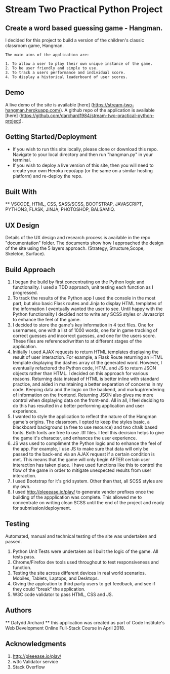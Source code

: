 # Stream Two Practical Python Project
 
## Create a word based guessing game - Hangman.

I decided for this project to build a version of the children's classic classroom game, Hangman.
	
	The main aims of the application are: 
		
	1. To allow a user to play their own unique instance of the game.
	2. To be user friendly and simple to use.
	3. To track a users performance and individual score.
	4. To display a historical leaderboard of user scores.

## Demo

A live demo of the site is available [here] (https://stream-two-hangman.herokuapp.com/). A github repo of the application is available [here] (https://github.com/darchard1984/stream-two-practical-python-project).

## Getting Started/Deployment

* If you wish to run this site locally, please clone or download this repo. Navigate to your local directory and then run "hangman.py" in your terminal.
* If you wish to deploy a live version of this site, then you will need to create your own Heroku repo/app (or the same on a similar hosting platform) and re-deploy the repo.


## Built With 

** VSCODE, HTML, CSS, SASS/SCSS, BOOTSTRAP, JAVASCRIPT, PYTHON3, FLASK, JINJA, PHOTOSHOP, BALSAMIQ.

## UX Design

Details of the UX design and research process is available in the repo "documentation" folder. The documents show how I approached the design of the site using the 5 layers approach. (Strategy, Structure,Scope, Skeleton, Surface). 

## Build Approach

1. I began the build by first concentrating on the Python logic and functionality. I used a TDD approach, unit testing each function as I progressed. 
2. To track the results of the Python app I used the console in the most part, but also basic Flask routes and Jinja to display HTML templates of the information I eventually wanted the user to see. Until happy with the Python functionality I decided not to write any SCSS styles or Javascript to enhance the feel of the game. 
3. I decided to store the game's key information in 4 text files. One for usernames, one with a list of 1000 words, one for in game tracking of correct guesses and incorrect guesses, and one for the users score. These files are referenced/written to at different stages of the application.
4. Initially I used AJAX requests to return HTML templates displaying the result of user interaction. For example, a Flask Route returning an HTML template displaying the dashes array of the generated word. However, I eventually refactored the Python code, HTML and JS to return JSON objects rather than HTML. I decided on this approach for various reasons. Returning data instead of HTML is better inline with standard practice, and aided in maintaining a better separation of concerns in my code. Keeping data and the logic on the backend, and markup/rendering of information on the frontend. Returning JSON also gives me more control when displaying data on the front-end. All in all, I feel deciding to do this has resulted in a better performing application and user experience. 
5. I wanted to style the application to reflect the nature of the Hangman game's origins. The classroom. I opted to keep the styles basic, a blackboard background (a free to use resource) and two chalk based fonts. Both fonts are free to use .tff files. I feel this decision helps to give the game it's character, and enhances the user experience. 
6. JS was used to compliment the Python logic and to enhance the feel of the app. For example, I use JS to make sure that data will only be passed to the back-end via an AJAX request if a certain condition is met. This means that the game will only begin AFTER certain user interaction has taken place. I have used functions like this to control the flow of the game in order to mitigate unexpected results from user interaction.
7. I used Bootstrap for it's grid system. Other than that, all SCSS styles are my own.
8. I used http://pleeease.io/play/ to generate vendor prefixes once the building of the appplication was complete. This allowed me to concentrate on writing clean SCSS until the end of the project and ready for submission/deployment.

## Testing

Automated, manual and technical testing of the site was undertaken and passed. 

1. Python Unit Tests were undertaken as I built the logic of the game. All tests pass.
1. Chrome/Firefox dev tools used throughout to test responsiveness and function.
2. Testing the site across different devices in real world scenarios. Mobiles, Tablets, Laptops, and Desktops.
3. Giving the applcation to third party users to get feedback, and see if they could "break" the application.
4. W3C code validator to pass HTML, CSS and JS. 

## Authors

** Dafydd Archard ** this application was created as part of Code Institute's Web Development Online Full-Stack Course in April 2018.

## Acknowledgments

1. http://pleeease.io/play/
2. w3c Validator service
3. Stack Overflow







